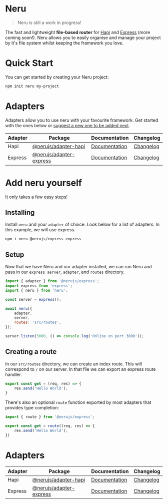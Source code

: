 # Neru

> Neru is still a work in progress!

The fast and lightweight **file-based router** for [Hapi](https://github.com/hapijs/hapi) and [Express](https://github.com/expressjs/express) (more coming soon!). Neru allows you to easily organise and manage your project by it's file system whilst keeping the framework you love.

# Quick Start

You can get started by creating your Neru project:

```bash
npm init neru my-project
```

# Adapters

Adapters allow you to use neru with your favourite framework.  Get started with the ones below or [suggest a new one to be added next](https://github.com/ghostdevv/neru/issues/new).

| Adapter | Package                                             | Documentation                                       | Changelog                                          |
|---------|-----------------------------------------------------|-----------------------------------------------------|----------------------------------------------------|
| Hapi    | [@nerujs/adapter-hapi](packages/adapter-hapi)       | [Documentation](packages/adapter-hapi/README.md)    | [Changelog](packages/adapter-hapi/CHANGELOG.md)    |
| Express | [@nerujs/adapter-express](packages/adapter-express) | [Documentation](packages/adapter-express/README.md) | [Changelog](packages/adapter-express/CHANGELOG.md) |

# Add neru yourself

It only takes a few easy steps!

## Installing

Install `neru` and your `adapter` of choice.  Look below for a list of adapters.  In this example, we will use express.

```bash
npm i neru @nerujs/express express
```

## Setup

Now that we have Neru and our adapter installed, we can run Neru and pass in our `express server`, `adapter`, and `routes` directory.

```js
import { adapter } from '@nerujs/express';
import express from 'express';
import { neru } from 'neru';

const server = express();

await neru({
    adapter,
    server,
    routes: 'src/routes',
});

server.listen(3000, () => console.log('Online on port 3000'));
```

## Creating a route

In our `src/routes` directory, we can create an index route.  This will correspond to `/` on our server. In that file we can export an express route handler.

```js
export const get = (req, res) => {
    res.send('Hello World');
}
```

There's also an optional `route` function exported by most adapters that provides type completion:

```js
import { route } from '@nerujs/express';

export const get = route((req, res) => {
    res.send('Hello World');
})
```

# Adapters

| Adapter | Package                                             | Documentation                                       | Changelog                                          |
|---------|-----------------------------------------------------|-----------------------------------------------------|----------------------------------------------------|
| Hapi    | [@nerujs/adapter-hapi](packages/adapter-hapi)       | [Documentation](packages/adapter-hapi/README.md)    | [Changelog](packages/adapter-hapi/CHANGELOG.md)    |
| Express | [@nerujs/adapter-express](packages/adapter-express) | [Documentation](packages/adapter-express/README.md) | [Changelog](packages/adapter-express/CHANGELOG.md) |
